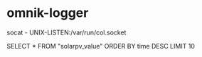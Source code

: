 # omnik-logger

socat - UNIX-LISTEN:/var/run/col.socket


SELECT *  FROM "solarpv_value" ORDER BY time DESC LIMIT 10
